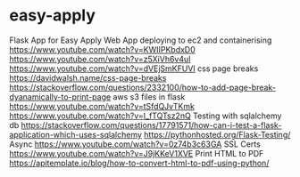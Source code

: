 # easy-apply
Flask App for Easy Apply Web App
deploying to ec2 and containerising
https://www.youtube.com/watch?v=KWIIPKbdxD0
https://www.youtube.com/watch?v=z5XiVh6v4uI
https://www.youtube.com/watch?v=dVEjSmKFUVI
css page breaks
https://davidwalsh.name/css-page-breaks
https://stackoverflow.com/questions/2332100/how-to-add-page-break-dyanamically-to-print-page
aws s3 files in flask
https://www.youtube.com/watch?v=tSfdQJvTKmk
https://www.youtube.com/watch?v=I_fTQTsz2nQ
Testing with sqlalchemy db
https://stackoverflow.com/questions/17791571/how-can-i-test-a-flask-application-which-uses-sqlalchemy 
https://pythonhosted.org/Flask-Testing/
Async
https://www.youtube.com/watch?v=0z74b3c63GA
SSL Certs
https://www.youtube.com/watch?v=J9jKKeV1XVE 
Print HTML to PDF 
https://apitemplate.io/blog/how-to-convert-html-to-pdf-using-python/